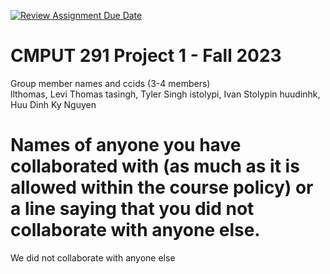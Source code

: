 [![Review Assignment Due Date](https://classroom.github.com/assets/deadline-readme-button-24ddc0f5d75046c5622901739e7c5dd533143b0c8e959d652212380cedb1ea36.svg)](https://classroom.github.com/a/1ysbDgXa)
# CMPUT 291 Project 1 - Fall 2023  
Group member names and ccids (3-4 members)  
  llthomas, Levi Thomas 
  tasingh, Tyler Singh 
  istolypi, Ivan Stolypin 
  huudinhk, Huu Dinh Ky Nguyen
# Names of anyone you have collaborated with (as much as it is allowed within the course policy) or a line saying that you did not collaborate with anyone else.  
We did not collaborate with anyone else
